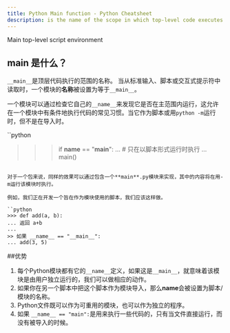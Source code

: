 ```yaml
---
title: Python Main function - Python Cheatsheet
description: is the name of the scope in which top-level code executes. A module’s name is set equal to main when read from standard input, a script, or from an interactive prompt.
---
```


<base-title :title="frontmatter.title" :description="frontmatter.description">
Main top-level script environment
</base-title>

## main 是什么？

`__main__`是顶层代码执行的范围的名称。
当从标准输入、脚本或交互式提示符中读取时，一个模块的**名称**被设置为等于`__main__`。

一个模块可以通过检查它自己的`__name__`来发现它是否在主范围内运行，这允许在一个模块中有条件地执行代码的常见习惯。当它作为脚本或用`python -m`运行时，但不是在导入时。

``python
>>> if __name__ == "__main__":
...     # 只在以脚本形式运行时执行
... main()
```

对于一个包来说，同样的效果可以通过包含一个**main**.py模块来实现，其中的内容将在用-m运行该模块时执行。

例如，我们正在开发一个旨在作为模块使用的脚本，我们应该这样做。

``python
>>> def add(a, b):
... 返回 a+b
...
>> 如果 __name__ == "__main__":
... add(3, 5)
```

##优势

1. 每个Python模块都有它的`__name__`定义，如果这是`__main__`，就意味着该模块是由用户独立运行的，我们可以做相应的动作。
2. 如果你在另一个脚本中把这个脚本作为模块导入，那么**name**会被设置为脚本/模块的名称。
3. Python文件既可以作为可重用的模块，也可以作为独立的程序。
4. 如果 `__name__ == "main":`是用来执行一些代码的，只有当文件直接运行，而没有被导入的时候。


